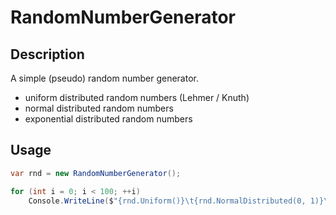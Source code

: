 # RandomNumberGenerator

## Description

A simple (pseudo) random number generator.

* uniform distributed random numbers (Lehmer / Knuth)  
* normal distributed random numbers  
* exponential distributed random numbers

## Usage

```csharp
var rnd = new RandomNumberGenerator();

for (int i = 0; i < 100; ++i)
    Console.WriteLine($"{rnd.Uniform()}\t{rnd.NormalDistributed(0, 1)}\t{rnd.ExponentialDistributed(2.5)}");
```
